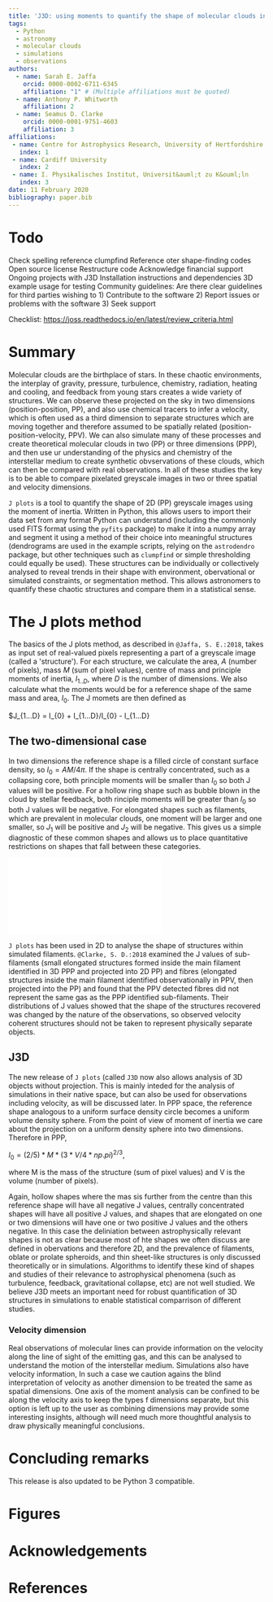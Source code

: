 ```yaml
---
title: 'J3D: using moments to quantify the shape of molecular clouds in 3D'
tags:
  - Python
  - astronomy
  - molecular clouds
  - simulations
  - observations
authors:
  - name: Sarah E. Jaffa
    orcid: 0000-0002-6711-6345
    affiliation: "1" # (Multiple affiliations must be quoted)
  - name: Anthony P. Whitworth
    affiliation: 2
  - name: Seamus D. Clarke
    orcid: 0000-0001-9751-4603
    affiliation: 3
affiliations:
 - name: Centre for Astrophysics Research, University of Hertfordshire
   index: 1
 - name: Cardiff University
   index: 2
 - name: I. Physikalisches Institut, Universit&auml;t zu K&ouml;ln
   index: 3
date: 11 February 2020
bibliography: paper.bib
---
```

# Todo

Check spelling
reference clumpfind
Reference oter shape-finding codes
Open source license
Restructure code
Acknowledge financial support
Ongoing projects with J3D
Installation instructions and dependencies
3D example usage for testing
Community guidelines: Are there clear guidelines for third parties wishing to 1) Contribute to the software 2) Report issues or problems with the software 3) Seek support

Checklist: https://joss.readthedocs.io/en/latest/review_criteria.html

# Summary

Molecular clouds are the birthplace of stars. In these chaotic environments, the interplay of gravity, pressure, turbulence, chemistry, radiation, heating and cooling, and feedback from young stars creates a wide variety of structures. We can observe these projected on the sky in two dimensions (position-position, PP), and also use chemical tracers to infer a velocity, which is often used as a third dimension to separate structures which are moving together and therefore assumed to be spatially related (position-position-velocity, PPV). We can also simulate many of these processes and create theoretical molecular clouds in two (PP) or three dimensions (PPP), and then use ur understanding of the physics and chemistry of the interstellar medium to create synthetic obvservations of these clouds, which can then be compared with real observations. In all of these studies the key is to be able to compare pixelated greyscale images in two or three spatial and velocity dimensions.

``J plots`` is a tool to quantify the shape of 2D (PP) greyscale images using the moment of inertia. Written in Python, this allows users to import their data set from any format Python can understand (including the commonly used FITS format using the ``pyfits`` package) to make it into a numpy array and segment it using a method of their choice into meaningful structures (dendrograms are used in the example scripts, relying on the ``astrodendro`` package, but other techniques such as ``clumpfind`` or simple thresholding could equally be used). These structures can be individually or collectively analysed to reveal trends in their shape with environment, obervational or simulated constraints, or segmentation method. This allows astronomers to quantify these chaotic structures and compare them in a statistical sense.

# The J plots method

The basics of the J plots method, as described in `@Jaffa, S. E.:2018`, takes as input set of real-valued pixels representing a part of a greyscale image (called a 'structure'). For each structure, we calculate the area, $A$ (number of pixels), mass $M$ (sum of pixel values), centre of mass and principle moments of inertia, $I_{1..D}$, where $D$ is the number of dimensions. We also calculate what the moments would be for a reference shape of the same mass and area, $I_{0}$. The J momets are then defined as

$J_{1...D} = I_{0} + I_{1...D}/I_{0} - I_{1...D}

## The two-dimensional case

In two dimensions the reference shape is a filled circle of constant surface density, so $I_{0} = AM/4\pi$. If the shape is centrally concentrated, such as a collapsing core, both principle moments will be smaller than $I_{0}$ so both J values will be positive. For a hollow ring shape such as bubble blown in the cloud by stellar feedback, both rinciple moments will be greater than $I_{0}$ so both J values will be negative. For elongated shapes such as filaments, which are prevalent in molecular clouds, one moment will be larger and one smaller, so $J_{1}$ will be positive and $J_{2}$ will be negative. This gives us a simple diagnostic of these common shapes and allows us to place quantitative restrictions on shapes that fall between these categories.

![Proof of concept of 2D J plots. The J values of several simple shapes are plotted, representing morphologies observed in molecular clouds. This demonstrates that distinct categories of shape are distributed in different regions on the J plot.](proof.pdf)

``J plots`` has been used in 2D to analyse the shape of structures within simulated filaments. `@Clarke, S. D.:2018` examined the J values of sub-filaments (small elongated structures formed inside the main filament identified in 3D PPP and projected into 2D PP) and fibres (elongated structures inside the main filament identified observationally in PPV, then projected into the PP) and found that the PPV detected fibres did not represent the same gas as the PPP identified sub-filaments. Their distributions of J values showed that the shape of the structures recovered was changed by the nature of the observations, so observed velocity coherent structures should not be taken to represent physically separate objects.

## J3D

The new release of ``J plots`` (called ``J3D`` now also allows analysis of 3D objects without projection. This is mainly inteded for the analysis of simulations in their native space, but can also be used for observations including velocity, as will be discussed later. In PPP space, the reference shape analogous to a uniform surface density circle becomes a uniform volume density sphere. From the point of view of moment of inertia we care about the projection on a uniform density sphere into two dimensions. Therefore in PPP,

$I_{0} = (2/5)*M*(3*V/4*np.pi)^{2/3}$,

where M is the mass of the structure (sum of pixel values) and V is the volume (number of pixels).

Again, hollow shapes where the mas sis further from the centre than this reference shape will have all negative J values, centrally concentrated shapes will have all positive J values, and shapes that are elongated on one or two dimensions will have one or two positive J values and the others negative. In this case the deliniation between astrophysically relevant shapes is not as clear because most of hte shapes we often discuss are defined in obervations and therefore 2D, and the prevalence of filaments, oblate or prolate spheroids, and thin sheet-like structures is only discussed theoretically or in simulations. Algorithms to identify these kind of shapes and studies of their relevance to astrophysical phenomena (such as turbulence, feedback, gravitational collapse, etc) are not well studied. We believe J3D meets an important need for robust quantification of 3D structures in simulations to enable statistical comparrison of different studies.


### Velocity dimension 
Real observations of molecular lines can provide information on the velocity along the line of sight of the emitting gas, and this can be analysed to understand the motion of the interstellar medium. Simulations also have velocity information,  In such a case we caution agains the blind interpretation of velocity as another dimension to be treated the same as spatial dimensions. One axis of the moment analysis can be confined to be along the velocity axis to keep the types f dimensions separate, but this option is left up to the user as combining dimensions may provide some interesting insights, although will need much more thoughtful analysis to draw physically meaningful conclusions. 

# Concluding remarks

This release is also updated to be Python 3 compatible.

# Figures



# Acknowledgements



# References
